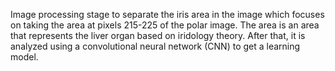 Image processing stage to separate the iris area in the image which focuses on taking the area at pixels 215-225 of the polar image. The area is an area that represents the liver organ based on iridology theory. After that, it is analyzed using a convolutional neural network (CNN) to get a learning model.
